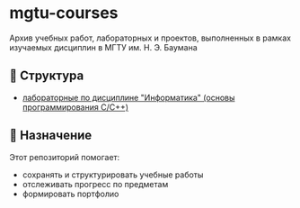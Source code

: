 # mgtu-courses
Архив учебных работ, лабораторных и проектов, выполненных в рамках изучаемых дисциплин в МГТУ им. Н. Э. Баумана

## 📁 Структура
- [лабораторные по дисциплине "Информатика" (основы программирования C/C++)](./c-cpp-prog/)

## 🧠 Назначение
Этот репозиторий помогает:
- сохранять и структурировать учебные работы
- отслеживать прогресс по предметам
- формировать портфолио
